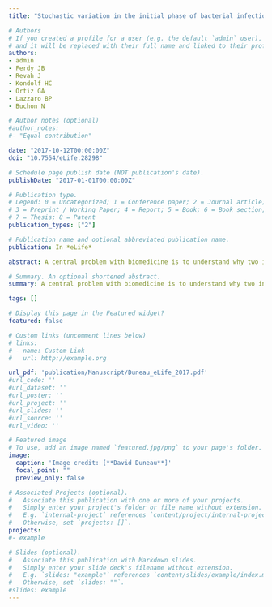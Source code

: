 ```yaml
---
title: "Stochastic variation in the initial phase of bacterial infection predicts the probability of survival in Drosophila melanogaster."

# Authors
# If you created a profile for a user (e.g. the default `admin` user), write the username (folder name) here 
# and it will be replaced with their full name and linked to their profile.
authors: 
- admin
- Ferdy JB
- Revah J
- Kondolf HC
- Ortiz GA
- Lazzaro BP
- Buchon N

# Author notes (optional)
#author_notes:
#- "Equal contribution"

date: "2017-10-12T00:00:00Z"
doi: "10.7554/eLife.28298"

# Schedule page publish date (NOT publication's date).
publishDate: "2017-01-01T00:00:00Z"

# Publication type.
# Legend: 0 = Uncategorized; 1 = Conference paper; 2 = Journal article;
# 3 = Preprint / Working Paper; 4 = Report; 5 = Book; 6 = Book section;
# 7 = Thesis; 8 = Patent
publication_types: ["2"]

# Publication name and optional abbreviated publication name.
publication: In *eLife*

abstract: A central problem with biomedicine is to understand why two individuals exposed to seemingly identical infections may have radically different clinical outcomes. Using the <i>Drosophila melanogaster</i> model, we analyse in depth, both through functional genetics and mathematical modeling, the main determinants that underlie the stochastic outcome of infection. First, we show a role of stochasticity in infection. Second, we have identified two new measures of bacterial loads (Bacterial Load Upon Death and load during chronicity) to describe the infectious process. Third, we have linked host survival and bacterial proliferation within the host. Fourth, we have developed an integrative and dynamic model of infection which accurately predicts the outcome of infection.

# Summary. An optional shortened abstract.
summary: A central problem with biomedicine is to understand why two individuals exposed to seemingly identical infections may have radically different clinical outcomes. Using the <i>Drosophila melanogaster</i> model, we analyse in depth, both through functional genetics and mathematical modeling, the main determinants that underlie the stochastic outcome of infection.

tags: []

# Display this page in the Featured widget?
featured: false

# Custom links (uncomment lines below)
# links:
# - name: Custom Link
#   url: http://example.org

url_pdf: 'publication/Manuscript/Duneau_eLife_2017.pdf'
#url_code: ''
#url_dataset: ''
#url_poster: ''
#url_project: ''
#url_slides: ''
#url_source: ''
#url_video: ''

# Featured image
# To use, add an image named `featured.jpg/png` to your page's folder. 
image:
  caption: 'Image credit: [**David Duneau**]'
  focal_point: ""
  preview_only: false

# Associated Projects (optional).
#   Associate this publication with one or more of your projects.
#   Simply enter your project's folder or file name without extension.
#   E.g. `internal-project` references `content/project/internal-project/index.md`.
#   Otherwise, set `projects: []`.
projects:
#- example

# Slides (optional).
#   Associate this publication with Markdown slides.
#   Simply enter your slide deck's filename without extension.
#   E.g. `slides: "example"` references `content/slides/example/index.md`.
#   Otherwise, set `slides: ""`.
#slides: example
---
```

